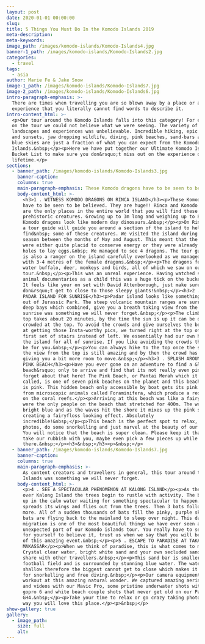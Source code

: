 ```yaml
---
layout: post
date: 2020-01-01 00:00:00
slug:
title: 5 Things You Must Do In the Komodo Islands 2019
meta-description:
meta-keywords:
image_path: /images/komodo-islands/Komodo-Islands4.jpg
banner-1_path: /images/komodo-islands/Komodo-Islands2.jpg
categories:
  - travel
tags:
  - asia
author: Marie Fe & Jake Snow
image-1_path: /images/komodo-islands/Komodo-Islands7.jpg
image-2_path: /images/komodo-islands/Komodo-Islands6.jpg
intro-paragraph-emphasis: >-
  There are times when travelling you are so blown away by a place or an
  experience that you literally cannot find words to describe it.
intro-content_html: >-
  <p>Our tour around the Komodo Islands falls into this category! For every stop
  on the tour we could not believe what we were seeing. The variety of
  landscapes and experiences was unbelievable. Incredible hiking, epic sunrises
  and sunsets, jaw dropping wildlife, diving, pink beaches, sand-bars and clear
  blue skies are just a fraction of what you can expect from the Komodo
  Islands.&nbsp;</p><p>Here we have put together our Ultimate Komodo Islands
  Bucket List to make sure you don&rsquo;t miss out on the experience of a
  lifetime.</p>
sections:
  - banner_path: /images/komodo-islands/Komodo-Islands3.jpg
    banner-caption:
    columns: true
    main-paragraph-emphasis: These Komodo dragons have to be seen to be believed.
    body-content_html: >-
      <h3>1 . WITNESS KOMODO DRAGONS ON RINCA ISLAND</h3><p>These Komodo dragons
      have to be seen to be believed. They are huge!! Rinca and Komodo Island
      are the only places in the entire world that you will find these
      prehistoric creatures. Growing up to 3m long and weighing up to 80kg these
      Komodo dragons look like modern day dinosaurs.&nbsp;</p><p>On Rinca Island
      a tour guide will guide you around a section of the island to help you
      find&nbsp; some of these creatures. We visited the island during mating
      season between the months of May and August. This meant that the dragons
      were either quite placid to conserve energy or they were already in their
      holes to lay eggs.&nbsp; We managed to see 4 dragons. The tour guide who
      is also a ranger on the island carefully overlooked as we managed to get
      with 3-4 metres of the female dragons.&nbsp;</p><p>The dragons feed on
      water buffalo, deer, monkeys and birds, all of which we saw on our island
      tour.&nbsp;</p><p>This was an unreal experience. Having watched so many
      animal documentaries as a child this was a huge tick on the bucket list.
      It feels like your on set with David Attenborough, just make sure you
      don&rsquo;t get to close to those sleepy giants!&nbsp;</p><h3>2 . HIKE UP
      PADAR ISLAND FOR SUNRISE</h3><p>Padar island looks like something straight
      out of Jurassic Park. The steep volcanic mountain ranges are surrounded by
      deep bays which combined, give you a breath taking view from the top. This
      sunrise was something we will never forget.&nbsp;</p><p>The climb to the
      top takes about 20 minutes, by the time the sun is up it can be quite
      crowded at the top. To avoid the crowds and give ourselves the best chance
      at getting those Insta-worthy pics, we turned right at the top of the
      first set of stairs instead of left. We essentially had our own half of
      the island for all of sunrise. If you like avoiding the crowds this could
      be for you.&nbsp;</p><p>You can always hike to the top once the sun is up,
      the view from the top is still amazing and by then the crowd has dispersed
      giving you a bit more room to move.&nbsp;</p><h3>3 . SPLASH AROUND AT THE
      PINK BEACH</h3><p>Have you ever gone on an adventure to find a &lsquo;pink
      beach&rsquo; only to arrive and find that its not really even pink? Well
      forget about that here! The Pink Beach, or Pantai Merah which it is also
      called, is one of seven pink beaches on the planet and this beach really
      is pink. This hidden beach only accessible by boat gets its pink color
      from microscopic animals called Foraminifera, which produce a red pigment
      on the coral reefs.</p><p>Arriving at this beach was like a fairytale. We
      were the only people on the beach that stretched for 400m. The water is
      bright blue and as the waves hit the shore it mixes up the pink sand
      creating a fairyfloss looking effect. Absolutely
      incredible!&nbsp;</p><p>This beach is the perfect spot to relax, take some
      photos, do some snorkelling and just marvel at the beauty of our planet.
      You will notice that the beach is super clean. Please keep it that way and
      take our rubbish with you, maybe even pick a few pieces up while your
      there.&nbsp;</p><h3>&nbsp;</h3><p>&nbsp;</p>
  - banner_path: /images/komodo-islands/Komodo-Islands7.jpg
    banner-caption:
    columns: true
    main-paragraph-emphasis: >-
      As content creators and travellers in general, this tour around the Komodo
      Islands was something we will never forget.
    body-content_html: >-
      <p>4 . SEE A SPECTACULAR PHENOMENON AT KALONG ISLAND</p><p>As the sun sets
      over Kalong Island the trees begin to rustle with activity. The boats line
      up in the calm water waiting for something spectacular to happen. One bat
      spreads its wings and flies out from the trees. Then 3 bats follow, then 5
      more. All of a sudden thousands of bats fill the pinky, purple sky. The
      bats are flying back to the mainland to sleep over night. This daily
      migration is one of the most beautiful things we have ever seen and an
      unexpected part of our Komodo islands tour. You really have to see this
      for yourself to believe it, trust us when we say that you will be in awe
      of this amazing event.&nbsp;</p><p>5 . ESCAPE TO PARADISE AT TAKA
      MAKASSAR</p><p>When we think of paradise, this is what comes to mind.
      Crystal clear water, bright white sand and your own secluded sand bar to
      share with other travellers.&nbsp;</p><p>This sand bar is smaller than a
      football field and is surrounded by stunning blue water. The water is
      shallow therefore the biggest cannot get to close which makes it perfect
      for snorkelling and free diving.&nbsp;</p><p>Our camera equipment got a
      workout at this amazing natural wonder. We captured amazing aerial photos
      and videos with our Mavic Pro, some pristine underwater shots with our
      gopro 6 and white beach couple shots that never get old on our Panasonic
      GH4.&nbsp;</p><p>Take your time to relax or go crazy taking photos, either
      way you will love this place.</p><p>&nbsp;</p>
show-gallery: true
gallery:
  - image_path:
    size: full
    alt:
---
```

